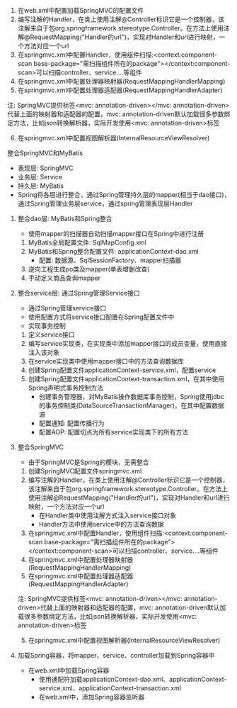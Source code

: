1. 在web.xml中配置加载SpringMVC的配置文件
2. 编写注解的Handler，在类上使用注解@Controller标识它是一个控制器，该注解来自于包org.springframework.stereotype.Controller。在方法上使用注解@RequestMapping("Handler的url")，实现对Handler和url进行映射，一个方法对应一个url
3. 在springmvc.xml中配置Handler，使用组件扫描:\<context:component-scan base-package="需扫描组件所在的package">\</context:component-scan>可以扫描controller、service....等组件
4. 在springmvc.xml中配置处理器映射器(RequestMappingHandlerMapping)
5. 在springmvc.xml中配置处理器适配器(RequestMappingHandlerAdapter)

注: SpringMVC提供标签\<mvc: annotation-driven>\</mvc: annotation-driven>代替上面的映射器和适配器的配置，mvc: annotation-driven默认加载很多参数绑定方法，比如json转换解析器，实际开发使用\<mvc: annotation-driven>标签

6. 在springmvc.xml中配置视图解析器(InternalResourceViewResolver)



整合SpringMVC和MyBatis

- 表现层: SpringMVC
- 业务层: Service
- 持久层: MyBatis
- Spring将各层进行整合，通过Spring管理持久层的mapper(相当于dao接口)，通过Spring管理业务层service，通过spring管理表现层Handler

1. 整合dao层: MyBatis和Spring整合

   - 使用mapper的扫描器自动扫描mapper接口在Spring中进行注册

   1. MyBatis全局配置文件: SqlMapConfig.xml
   2. MyBatis和Spring整合配置文件: applicationContext-dao.xml
      - 配置: 数据源、SqlSessionFactory、mapper扫描器
   3. 逆向工程生成po类及mapper(单表增删改查)
   4. 手动定义商品查询mapper

2. 整合service层: 通过Spring管理Service接口

   - 通过Spring管理service接口
   - 使用配置方式将service接口配置在Spring配置文件中
   - 实现事务控制

   1. 定义service接口
   2. 编写service实现类，在实现类中添加mapper接口的成员变量，使用直接注入该对象
   3. 在service实现类中使用mapper接口中的方法查询数据库
   4. 创建Spring配置文件applicationContext-service.xml，配置service
   5. 创建Spring配置文件applicationContext-transaction.xml，在其中使用Spring声明式事务控制方法
      - 创建事务管理器，对MyBatis操作数据库事务控制，Spring使用jdbc的事务控制类(DataSourceTransactionManager)，在其中配置数据源
      - 配置通知: 配置传播行为
      - 配置AOP: 配置切点为所有service实现类下的所有方法

3. 整合SpringMVC

   - 由于SpringMVC是Spring的模块，无需整合

   1. 创建SpringMVC配置文件springmvc.xml
   2. 编写注解的Handler，在类上使用注解@Controller标识它是一个控制器，该注解来自于包org.springframework.stereotype.Controller。在方法上使用注解@RequestMapping("Handler的url")，实现对Handler和url进行映射，一个方法对应一个url
      - 在Handler类中使用注解方式注入service接口对象
      - Handler方法中使用service中的方法查询数据
   3. 在springmvc.xml中配置Handler，使用组件扫描:\<context:component-scan base-package="需扫描组件所在的package">\</context:component-scan>可以扫描controller、service....等组件
   4. 在springmvc.xml中配置处理器映射器(RequestMappingHandlerMapping)
   5. 在springmvc.xml中配置处理器适配器(RequestMappingHandlerAdapter)

   注: SpringMVC提供标签\<mvc: annotation-driven>\</mvc: annotation-driven>代替上面的映射器和适配器的配置，mvc: annotation-driven默认加载很多参数绑定方法，比如json转换解析器，实际开发使用\<mvc: annotation-driven>标签

   5. 在springmvc.xml中配置视图解析器(InternalResourceViewResolver)

4. 加载Spring容器，将mapper、service、controller加载到Spring容器中

   - 在web.xml中加载Spring容器
     - 使用通配符加载applicationContext-dao.xml、applicationContext-service.xml、applicationContext-transaction.xml
     - 在web.xml中，添加Spring容器监听器